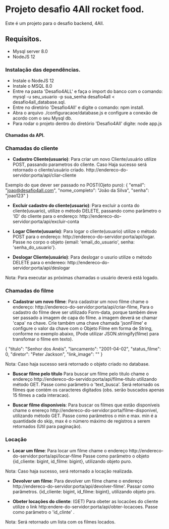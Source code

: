 # Projeto desafio 4All rocket food.
Este é um projeto para o desafio backend, 4All.

## Requisitos.

- Mysql server 8.0
- NodeJS 12

### Instalação das dependências.
- Instale o NodeJS 12
- Instale o MSQL 8.0
- Entre na pasta 'Desafio4ALL' e faça o import do banco com o comando: mysql -u seu_usuario -p sua_senha desafio4all < desafio4all_database.sql.
- Entre no diretório  'Desafio4All' e digite o comando: npm install.
- Abra o arquivo ./configuracaoe/database.js e configure a conexão de acordo com o seu Mysql db.
- Para rodar o projeto dentro do diretório 'Desafio4All' digite: node app.js
#### Chamadas da API.

### Chamadas do cliente
- **Cadastro Cliente(usuario)**: Para criar um novo Cliente/usuário utilize POST, passando parametros do cliente. Caso Haja sucesso será retornado o cliente/usuário criado.
http://endereco-do-servidor:porta/api/cliar-cliente

Exemplo do que dever ser passado no POST(Ojeto puro):
  {
    "email": "joao@desafio4all.com",
    "nome_completo": "João da Silva",
    "senha": "joao123"
  }

- **Excluir cadastro do cliente(usuario)**: Para excluir a conta do cliente(usuario), utilize o método DELETE, passando como parâmetro o 'ID' do cliente para o endereço: http://endereco-do-servidor:porta/api/excluir-conta

- **Logar Cliente(usuario)**: Para logar o cliente(usuario) utilize o método POST para o endereço: http://endereco-do-servidor:porta/api/logar. Passe no corpo o objeto {email: 'email_do_usuario', senha: 'senha_do_usuario'}.

- **Deslogar Cliente(usuário)**: Para deslogar o usurio utilize o método DELETE para o endereeo: http://endereco-do-servidor:porta/api/deslogar


Nota: Para executar as próximas chamadas o usuário deverá está logado. 

### Chamadas do filme

- **Cadastrar um novo filme**: Para cadastrar um novo filme chame o endereço: http://endereco-do-servidor:porta/api/criar-filme, Para o cadastro do filme deve ser utilizado Form-data, porque 
também deve ser passado a imagem de capa do filme. a imagem deverá se chamar 'capa' na chave. Crie também uma chave chamada 'jsonFilme' e configure o valor da chave com o Objeto Filme em forma de String, conforme no exemplo abaixo, (Pode utilizar JSON.stringify(filme) para transfomar o filme em texto).

{
    "titulo": "Senhor dos Anéis",
    "lancamento": "2001-04-02",
    "status_filme": 0,
    "diretor": "Peter Jackson",
    "link_image": ""
}

Nota: Caso haja sucesso será retornado o objeto criado no database.

- **Buscar filme pelo título** Para buscar um filme pelo titulo chame o endereço http://endereco-do-servido:porta/api/filme-titulo utilizando método GET. Passe como parâmetro o 'text_busca'. Será retornado os filmes que contém os caracteres digitados (obs. serão buscados apenas 15 filmes a cada interacao).

- **Buscar filme disponíveis**: Para buscar os filmes que estão disponíveis chame o enereço http://endereco-do-servidor:porta/filme-disponivel, utilizando método GET. Passe como parâmetros o min e max.
min é a quantidade do skip, max é o número máximo de registros a serem retornados (Util para paginação).

### Locação

- **Locar um filme**: Para locar um filme chame o endereço http://endereco-do-servidor:porta/api/locar-filme
Passe como parâmetro o objeto {id_cliente: bigint, id_filme: bigint}, utilizando objeto puro.

Nota: Caso haja sucesso, será retornado a locação realizada. 

- **Devolver um filme**: Para devolver um filme chame o endereço http://endereco-do-servidor:porta/api/devolver-filme'. Passar como parâmetros. {id_cliente: bigint, id_filme: bigint}, utilizando objeto pro.

- **Obeter locações do cliente**: (GET) Para obeter as locacões do cliente utilize o link http:endere-do-servidor:porta/api/obter-locacoes. Passe como parâmetro o 'id_clinte' .

Nota: Será retornado um lista com os filmes locados.
